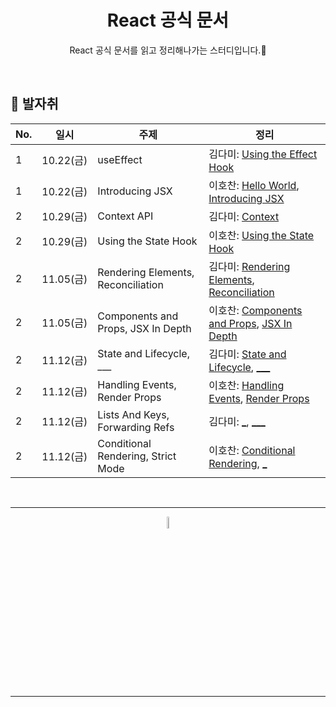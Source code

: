 <div align=center>
<h1> React 공식 문서 </h1>

React 공식 문서를 읽고 정리해나가는 스터디입니다.🌱

</div>

<br />

## 🐾 발자취

<table>
    <thead>
        <tr>
            <th> No. </th>
            <th> 일시 </th>
            <th> 주제 </th>
            <th> 정리 </th>
        </tr>
    </thead>
    <tbody>
        <tr>
            <td> 1 </td>
            <td> 10.22(금) </td>
            <td> useEffect </td>
            <td>  
                김다미: <a href="https://github.com/11st-search-lab/react-lab/blob/master/docs/Using_the_Effect_Hook.md">Using the Effect Hook</a>
            </td>
        </tr>
        <tr>
            <td> 1 </td>
            <td> 10.22(금) </td>
            <td> Introducing JSX </td>
            <td>  
                이호찬: <a href="./docs/Hello_World.md">Hello World</a>, <a href="./docs/Introducing_JSX.md">Introducing JSX</a>
            </td>
        </tr>
        <tr>
            <td> 2 </td>
            <td> 10.29(금) </td>
            <td> Context API </td>
            <td>  
                김다미: <a href="https://github.com/11st-search-lab/react-lab/blob/master/docs/Context.md">Context</a>
            </td>
        </tr>
        <tr>
            <td> 2 </td>
            <td> 10.29(금) </td>
            <td> Using the State Hook </td>
            <td>  
                이호찬: <a href="./docs/Using_the_State_Hook.md">Using the State Hook</a>
            </td>
        </tr>
        <tr>
            <td> 2 </td>
            <td> 11.05(금) </td>
            <td> Rendering Elements, Reconciliation </td>
            <td>  
                김다미: <a href="#">Rendering Elements</a>, <a href="#">Reconciliation</a>
            </td>
        </tr>
        <tr>
            <td> 2 </td>
            <td> 11.05(금) </td>
            <td> Components and Props, JSX In Depth </td>
            <td>  
                이호찬: <a href="./docs/Components_and_Props.md">Components and Props</a>, <a href="./docs/JSX_In_Depth.md">JSX In Depth</a>
            </td>
        </tr>
        <tr>
            <td> 2 </td>
            <td> 11.12(금) </td>
            <td> State and Lifecycle, ___ </td>
            <td>  
                김다미: <a href="#">State and Lifecycle</a>, <a href="#">___</a>
            </td>
        </tr>
        <tr>
            <td> 2 </td>
            <td> 11.12(금) </td>
            <td> Handling Events, Render Props </td>
            <td>  
                이호찬: <a href="./docs/Handling_Events.md">Handling Events</a>, <a href="./docs/Render_Props.md">Render Props</a>
            </td>
        </tr>
        <tr>
            <td> 2 </td>
            <td> 11.12(금) </td>
            <td> Lists And Keys, Forwarding Refs </td>
            <td>  
                김다미: <a href="#">_</a>, <a href="#">___</a>
            </td>
        </tr>
        <tr>
            <td> 2 </td>
            <td> 11.12(금) </td>
            <td> Conditional Rendering, Strict Mode </td>
            <td>  
                이호찬: <a href="./docs/Conditional_Rendering.md">Conditional Rendering</a>, <a href="./docs/Strict_Mode.md">_</a>
            </td>
        </tr>
    </tbody>
</table>

<br />
<hr />
<p align="center">
    <img width="7%" alt="_2021-05-12__1 58 58" src="https://user-images.githubusercontent.com/25525648/117926239-69859c00-b333-11eb-88d1-3c59bd5cf166.png">
</p>
<hr />
